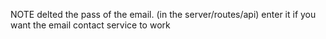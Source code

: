 NOTE
delted the pass of the email. (in the server/routes/api)
enter it if you want the email contact service to work
